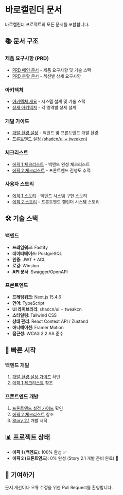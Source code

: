 # 바로캘린더 문서

바로캘린더 프로젝트의 모든 문서를 포함합니다.

## 📚 문서 구조

### 제품 요구사항 (PRD)
- [PRD 메인 문서](./prd.md) - 제품 요구사항 및 기술 스택
- [PRD 분할 문서](./prd/) - 섹션별 상세 요구사항

### 아키텍처
- [아키텍처 개요](./architecture/README.md) - 시스템 설계 및 기술 스택
- [상세 아키텍처](./architecture/) - 각 영역별 상세 설계

### 개발 가이드
- [개발 환경 설정](./development-setup-guide.md) - 백엔드 및 프론트엔드 개발 환경
- [프론트엔드 설정 (shadcn/ui + tweakcn)](./development-setup-guide.md#프론트엔드-개발-환경-설정-shadcnui--tweakcn)

### 체크리스트
- [에픽 1 체크리스트](./checklist/) - 백엔드 완성 체크리스트
- [에픽 2 체크리스트](./checklist/) - 프론트엔드 진행도 추적

### 사용자 스토리
- [에픽 1 스토리](./stories/) - 백엔드 시스템 구현 스토리
- [에픽 2 스토리](./stories/) - 프론트엔드 캘린더 시스템 스토리

## 🛠️ 기술 스택

### 백엔드
- **프레임워크**: Fastify
- **데이터베이스**: PostgreSQL
- **인증**: JWT + ACL
- **로깅**: Winston
- **API 문서**: Swagger/OpenAPI

### 프론트엔드
- **프레임워크**: Next.js 15.4.6
- **언어**: TypeScript
- **UI 라이브러리**: shadcn/ui + tweakcn
- **스타일링**: Tailwind CSS
- **상태 관리**: React Context API / Zustand
- **애니메이션**: Framer Motion
- **접근성**: WCAG 2.2 AA 준수

## 🚀 빠른 시작

### 백엔드 개발
1. [개발 환경 설정 가이드](./development-setup-guide.md) 확인
2. [에픽 1 체크리스트](./checklist/epic-1-backend-completion.md) 참조

### 프론트엔드 개발
1. [프론트엔드 설정 가이드](./development-setup-guide.md#프론트엔드-개발-환경-설정-shadcnui--tweakcn) 확인
2. [에픽 2 체크리스트](./checklist/epic-2-frontend-checklist.md) 참조
3. [Story 2.1](./stories/2.1.basic-calendar-view.story.md) 개발 시작

## 📊 프로젝트 상태

- **에픽 1 (백엔드)**: 100% 완성 ✅
- **에픽 2 (프론트엔드)**: 0% 완성 (Story 2.1 개발 준비 완료) 🔄

## 🤝 기여하기

문서 개선이나 오류 수정을 위한 Pull Request를 환영합니다.



